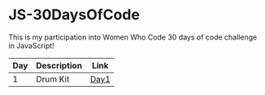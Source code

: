 # JS-30DaysOfCode
This is my participation into Women Who Code 30 days of code challenge in JavaScript!

| Day | Description | Link |
| --- | ----------- | ---- |
| 1   |Drum Kit | <a href="https://github.com/asmaaHamdym/JS-30DaysOfCode/tree/main/Day01-JavaScript%20Drum%20Kit">Day1</a>
